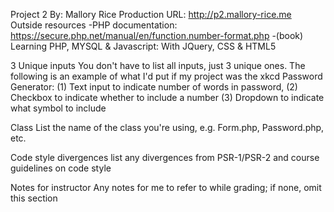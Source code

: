 Project 2
By: Mallory Rice
Production URL: http://p2.mallory-rice.me
Outside resources
-PHP documentation: https://secure.php.net/manual/en/function.number-format.php
-(book) Learning PHP, MYSQL & Javascript: With JQuery, CSS & HTML5


3 Unique inputs
You don't have to list all inputs, just 3 unique ones. The following is an example of what I'd put if my project was the xkcd Password Generator: (1) Text input to indicate number of words in password, (2) Checkbox to indicate whether to include a number (3) Dropdown to indicate what symbol to include

Class
List the name of the class you're using, e.g. Form.php, Password.php, etc.

Code style divergences
list any divergences from PSR-1/PSR-2 and course guidelines on code style

Notes for instructor
Any notes for me to refer to while grading; if none, omit this section